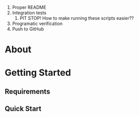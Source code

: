 1. Proper README
2. Integration tests
   1. PIT STOP! How to make running these scripts easier??
3. Programatic verification
4. Push to GitHub


# About

# Getting Started 

## Requirements

## Quick Start